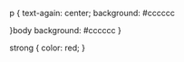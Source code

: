 p {
    text-again: center;
    background: #cccccc

}body 
    background: #cccccc
}

strong {
    color: red;
}
